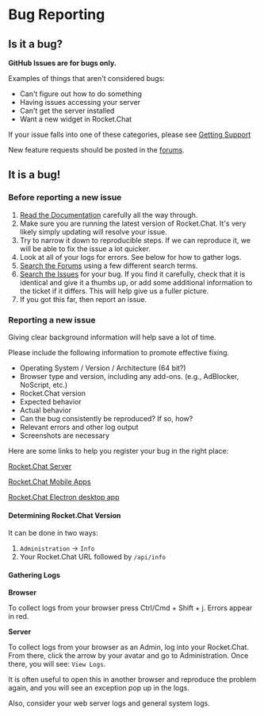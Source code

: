 # Bug Reporting

## Is it a bug?

**GitHub Issues are for bugs only.**

Examples of things that aren't considered bugs:

* Can't figure out how to do something
* Having issues accessing your server
* Can't get the server installed
* Want a new widget in Rocket.Chat

If your issue falls into one of these categories, please see [Getting Support](https://github.com/jpreynat/docs-3/blob/master/contributors/how-can-i-help/broken-reference/README.md)

New feature requests should be posted in the [forums](https://forums.rocket.chat).

## It is a bug!

### Before reporting a new issue

1. [Read the Documentation](https://docs.rocket.chat) carefully all the way through.
2. Make sure you are running the latest version of Rocket.Chat. It's very likely simply updating will resolve your issue.
3. Try to narrow it down to reproducible steps. If we can reproduce it, we will be able to fix the issue a lot quicker.
4. Look at all of your logs for errors. See below for how to gather logs.
5. [Search the Forums](https://forums.rocket.chat) using a few different search terms.
6. [Search the Issues](https://github.com/RocketChat/Rocket.Chat/issues) for your bug. If you find it carefully, check that it is identical and give it a thumbs up, or add some additional information to the ticket if it differs. This will help give us a fuller picture.
7. If you got this far, then report an issue.

### Reporting a new issue

Giving clear background information will help save a lot of time.

Please include the following information to promote effective fixing.

* Operating System / Version / Architecture (64 bit?)
* Browser type and version, including any add-ons. (e.g., AdBlocker, NoScript, etc.)
* Rocket.Chat version
* Expected behavior
* Actual behavior
* Can the bug consistently be reproduced? If so, how?
* Relevant errors and other log output
* Screenshots are necessary

Here are some links to help you register your bug in the right place:

[Rocket.Chat Server](https://github.com/RocketChat/Rocket.Chat/issues/new/choose)

[Rocket.Chat Mobile Apps](https://github.com/RocketChat/Rocket.Chat.ReactNative/issues/new)

[Rocket.Chat Electron desktop app](https://github.com/RocketChat/Rocket.Chat.Electron)

#### Determining Rocket.Chat Version

It can be done in two ways:

1. `Administration` -> `Info`
2. Your Rocket.Chat URL followed by `/api/info`

#### Gathering Logs

**Browser**

To collect logs from your browser press Ctrl/Cmd + Shift + j. Errors appear in red.

**Server**

To collect logs from your browser as an Admin, log into your Rocket.Chat. From there, click the arrow by your avatar and go to Administration. Once there, you will see: `View Logs`.

It is often useful to open this in another browser and reproduce the problem again, and you will see an exception pop up in the logs.

Also, consider your web server logs and general system logs.
